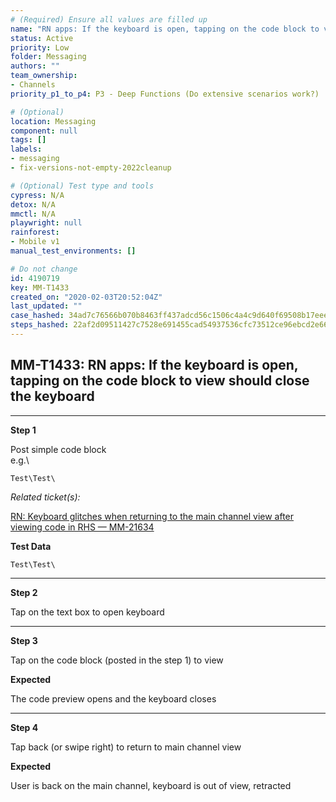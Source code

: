 ```yaml
---
# (Required) Ensure all values are filled up
name: "RN apps: If the keyboard is open, tapping on the code block to view should close the keyboard"
status: Active
priority: Low
folder: Messaging
authors: ""
team_ownership: 
- Channels
priority_p1_to_p4: P3 - Deep Functions (Do extensive scenarios work?)

# (Optional)
location: Messaging
component: null
tags: []
labels: 
- messaging
- fix-versions-not-empty-2022cleanup

# (Optional) Test type and tools
cypress: N/A
detox: N/A
mmctl: N/A
playwright: null
rainforest: 
- Mobile v1
manual_test_environments: []

# Do not change
id: 4190719
key: MM-T1433
created_on: "2020-02-03T20:52:04Z"
last_updated: ""
case_hashed: 34ad7c76566b070b8463ff437adcd56c1506c4a4c9d640f69508b17eee4c400e2922d461eca7333f7998637a164535ce
steps_hashed: 22af2d09511427c7528e691455cad54937536cfc73512ce96ebcd2e66d77e72ccda0b89423291c9e48842c8c7dcc0fe2
---
```


<!-- (Auto-generated) Based on frontmatter's "key" and "name" -->

## MM-T1433: RN apps: If the keyboard is open, tapping on the code block to view should close the keyboard

---

**Step 1**

Post simple code block\
e.g.\\

```
Test\Test\
```

_Related ticket(s):_

[RN: Keyboard glitches when returning to the main channel view after viewing code in RHS — MM-21634](http://mmthttps%3A//mattermost.atlassian.net/browse/MM-21634)

**Test Data**

```
Test\Test\
```

---

**Step 2**

Tap on the text box to open keyboard

---

**Step 3**

Tap on the code block (posted in the step 1) to view

**Expected**

The code preview opens and the keyboard closes

---

**Step 4**

Tap back (or swipe right) to return to main channel view

**Expected**

User is back on the main channel, keyboard is out of view, retracted
